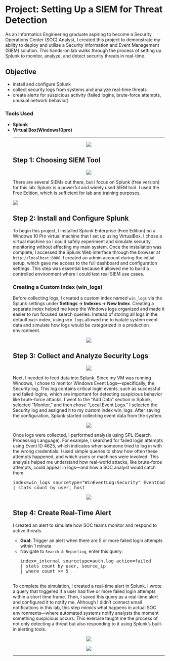 <h1>Project: Setting Up a SIEM for Threat Detection</h1>
<p>
  As an Informatics Engineering graduate aspiring to become a Security Operations Center (SOC) Analyst, I created this project to demonstrate my ability to deploy and utilize a Security Information and Event Management (SIEM) solution. This hands-on lab walks through the process of setting up Splunk to monitor, analyze, and detect security threats in real-time.
</p>
<h2>Objective</h2>
<ul>
  <li>install and configure Splunk</li>
  <li>collect security logs from systems and analyze real-time threats</li>
  <li>create alerts for suspicious activity (failed logins, brute-force attempts, unusual network behavior)</li>
</ul>

<h3>Tools Used</h3>
<ul>
  <li><strong>Splunk</strong></li>
  <li><strong>Virtual Box(Windows10pro)</strong></li>
<hr />
 <p align="center">
    <img src="https://github.com/bagaskarapd/Setting-Up-SIEM/blob/main/Screenshots/Setting-Up-SIEM.png?raw=true">
</p>
  

<h2>Step 1: Choosing SIEM Tool</h2>
<p align="center">
    <img src="https://github.com/bagaskarapd/Setting-Up-SIEM/blob/main/Screenshots/Splunk.png?raw=true">
</p>
<p>There are several SIEMs out there, but i focus on Splunk (free version) for this lab.
  Splunk is a powerful and widely used SIEM tool. I used the Free Edition, which is sufficient for lab and training purposes.
</p>
<a href="https://www.splunk.com/en_us/download.html">
  <img src="https://img.shields.io/badge/-Splunk-000000?&style=for-the-badge&logo=Splunk&logoColor=white" />
</a>

<h2>Step 2: Install and Configure Splunk</h2>
<p>To begin this project, I installed Splunk Enterprise (Free Edition) on a Windows 10 Pro virtual machine that I set up using VirtualBox. I chose a virtual machine so I could safely experiment and simulate security monitoring without affecting my main system. Once the installation was complete, I accessed the Splunk Web interface through the browser at <code>http://localhost:8000</code>. I created an admin account during the initial setup, which gave me access to the full dashboard and configuration settings. This step was essential because it allowed me to build a controlled environment where I could test real SIEM use cases.</p>

<h3>Creating a Custom Index (win_logs)</h3>
<p>Before collecting logs, I created a custom index named <code>win_logs</code> via the Splunk settings under <strong>Settings → Indexes → New Index</strong>. Creating a separate index helped me keep the Windows logs organized and made it easier to run focused search queries. Instead of storing all logs in the default <code>main</code> index, using <code>win_logs</code> allowed me to isolate system event data and simulate how logs would be categorized in a production environment.</p>
<p align="center">
  <img src="https://github.com/bagaskarapd/Setting-Up-SIEM/blob/main/Screenshots/Win-logs%20index.png?raw=true">
</p>

<h2>Step 3: Collect and Analyze Security Logs</h2>
<p align="center">
    <img src="https://github.com/bagaskarapd/Setting-Up-SIEM/blob/main/Screenshots/Analyzing%20Failed%20Login%20Attempts.png?raw=true">
</p>
<p>Next, I needed to feed data into Splunk. Since my VM was running Windows, I chose to monitor Windows Event Logs—specifically, the Security log. This log contains critical login events, such as successful and failed logins, which are important for detecting suspicious behavior like brute-force attacks. I went to the “Add Data” section in Splunk, selected “Monitor,” and then chose “Local Event Logs.” I selected the Security log and assigned it to my custom index win_logs. After saving the configuration, Splunk started collecting event data from the system.
</p>
<p align="center">
  <img src="https://github.com/bagaskarapd/Setting-Up-SIEM/blob/main/Screenshots/Event%20Log%20Collections.png?raw=true">
</p>
<p>
  Once logs were collected, I performed analysis using SPL (Search Processing Language). For example, I searched for failed login attempts using Event ID 4625, which indicates when someone tried to log in with the wrong credentials. I used simple queries to show how often these attempts happened, and which users or machines were involved. This analysis helped me understand how real-world attacks, like brute-force attempts, could appear in logs—and how a SOC analyst would catch them.
</p>
<pre>
index=win_logs sourcetype="WinEventLog:Security" EventCode=4625
| stats count by user, host
</pre>

<p align="center"><img src="https://github.com/bagaskarapd/Setting-Up-SIEM/blob/main/Screenshots/Splunk%20SPL.png?raw=true"></p>

<h2>Step 4: Create Real-Time Alert</h2>
<p>
  I created an alert to simulate how SOC teams monitor and respond to active threats.
</p>
<ul>
  <li><strong>Goal:</strong> Trigger an alert when there are 5 or more failed login attempts within 1 minute</li>
  <li>Navigate to <code>Search & Reporting</code>, enter this query:
    <pre>
index=_internal sourcetype=auth.log action=failed 
| stats count by user, source_ip 
| where count >= 5
    </pre>
    </li>
</ul>
    <p>
To complete the simulation, I created a real-time alert in Splunk. I wrote a query that triggered if a user had five or more failed login attempts within a short time frame. Then, I saved this query as a real-time alert and configured it to notify me. Although I didn’t connect email notifications in this lab, this step mimics what happens in actual SOC environments—where automated systems notify analysts the moment something suspicious occurs. This exercise taught me the process of not only detecting a threat but also responding to it using Splunk’s built-in alerting tools.
    </p>
  <p align="center"><img src="https://github.com/bagaskarapd/Setting-Up-SIEM/blob/main/Screenshots/Splunk%20save%20alert.png?raw=true"></p>
  <p align="center"><img src="https://github.com/bagaskarapd/Setting-Up-SIEM/blob/main/Screenshots/Splunk%20save%20alert2.png?raw=true"></p>
<hr />

